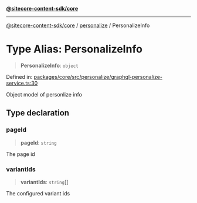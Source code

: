 [**@sitecore-content-sdk/core**](../../README.md)

***

[@sitecore-content-sdk/core](../../README.md) / [personalize](../README.md) / PersonalizeInfo

# Type Alias: PersonalizeInfo

> **PersonalizeInfo**: `object`

Defined in: [packages/core/src/personalize/graphql-personalize-service.ts:30](https://github.com/Sitecore/xmc-jss-dev/blob/7a47a67fd74bc6693c5676ead90b40a2c3227877/packages/core/src/personalize/graphql-personalize-service.ts#L30)

Object model of personlize info

## Type declaration

### pageId

> **pageId**: `string`

The page id

### variantIds

> **variantIds**: `string`[]

The configured variant ids
